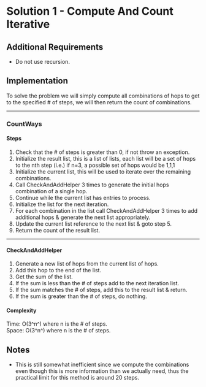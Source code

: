 # Solution 1 - Compute And Count Iterative

## Additional Requirements
- Do not use recursion.

## Implementation
To solve the problem we will simply compute all combinations of hops to get to
the specified # of steps, we will then return the count of combinations.

---

### CountWays

#### Steps
1. Check that the # of steps is greater than 0, if not throw an exception.
2. Initialize the result list, this is a list of lists, each list will be a
set of hops to the nth step (i.e.) if n=3, a possible set of hops would be 1,1,1
3. Initialize the current list, this will be used to iterate over the remaining combinations.
4. Call CheckAndAddHelper 3 times to generate the initial hops combination of a single hop.
5. Continue while the current list has entries to process.
6. Initialize the list for the next iteration.
7. For each combination in the list call CheckAndAddHelper 3 times to add additional hops & generate the next list appropriately.
8. Update the current list reference to the next list & goto step 5.
9. Return the count of the result list.

---

#### CheckAndAddHelper
1. Generate a new list of hops from the current list of hops.
2. Add this hop to the end of the list.
3. Get the sum of the list.
4. If the sum is less than the # of steps add to the next iteration list.
5. If the sum matches the # of steps, add this to the result list & return.
6. If the sum is greater than the # of steps, do nothing.

#### Complexity
Time: O(3^n^) where n is the # of steps.  
Space: O(3^n^) where n is the # of steps.  

## Notes
- This is still somewhat inefficient since we compute the combinations even though
this is more information than we actually need, thus the practical limit for
this method is around 20 steps.
